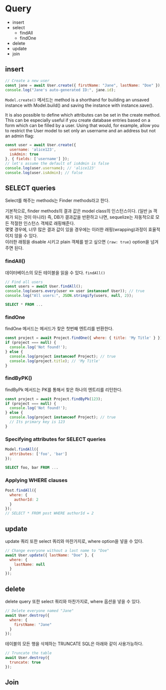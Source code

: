 # Query

- insert 
- select
  - findAll
  - findOne
- delete
- update
- join
## insert

```js
// Create a new user
const jane = await User.create({ firstName: "Jane", lastName: "Doe" });
console.log("Jane's auto-generated ID:", jane.id);
```

`Model.create()` 메서드는 method is a shorthand for building an unsaved instance with Model.build() and saving the instance with instance.save().


It is also possible to define which attributes can be set in the create method. This can be especially useful if you create database entries based on a form which can be filled by a user. Using that would, for example, allow you to restrict the User model to set only an username and an address but not an admin flag:

```js
const user = await User.create({
  username: 'alice123',
  isAdmin: true
}, { fields: ['username'] });
// let's assume the default of isAdmin is false
console.log(user.username); // 'alice123'
console.log(user.isAdmin); // false
```

## SELECT queries

Select를 해주는 methods는 Finder methods라고 한다. 

기본적으로, finder methods의 결과 값은 model class의 인스턴스이다. (일반 js 객체가 되는 것이 아니라)
즉, DB가 결과값을 반환하고 나면, sequelize는 자동적으로 모든 적절한 인스턴스 객체로 래핑해준다.  
몇몇 경우에, 너무 많은 결과 값이 있을 경우에는 이러한 래핑(wrapping)과정이 효율적이지 않을 수 있다.  
이러한 래핑을 disable 시키고 plain 객체를 받고 싶으면 `{raw: true}` option을 넘겨주면 된다.
### findAll()
데이터베이스의 모든 테이블을 읽을 수 있다. `findAll()`

```js
// Find all users
const users = await User.findAll();
console.log(users.every(user => user instanceof User)); // true
console.log("All users:", JSON.stringify(users, null, 2));
```

```sql
SELECT * FROM ...
```
### findOne

findOne 메서드는 메서드가 찾은 첫번째 엔트리를 반환한다. 

```js
const project = await Project.findOne({ where: { title: 'My Title' } });
if (project === null) {
  console.log('Not found!');
} else {
  console.log(project instanceof Project); // true
  console.log(project.title); // 'My Title'
}
```
### findByPK()

findByPk 메서드는 PK를 통해서 찾은 하나의 엔트리를 리턴한다. 

```js
const project = await Project.findByPk(123);
if (project === null) {
  console.log('Not found!');
} else {
  console.log(project instanceof Project); // true
  // Its primary key is 123
}
```
### Specifying attributes for SELECT queries

```js
Model.findAll({
  attributes: ['foo', 'bar']
});
```
```sql
SELECT foo, bar FROM ...
```

### Applying WHERE clauses

```js
Post.findAll({
  where: {
    authorId: 2
  }
});
// SELECT * FROM post WHERE authorId = 2
```

## update

update 쿼리 또한 select 쿼리와 마찬가지로, where option을 넣을 수 있다. 

```js
// Change everyone without a last name to "Doe"
await User.update({ lastName: "Doe" }, {
  where: {
    lastName: null
  }
});
```
## delete

delete query 또한 select 쿼리와 마찬가지로, where 옵션을 넣을 수 있다. 

```js
// Delete everyone named "Jane"
await User.destroy({
  where: {
    firstName: "Jane"
  }
});
```

테이블의 모든 행을 삭제하는 TRUNCATE SQL은 아래와 같이 사용가능하다.

```js
// Truncate the table
await User.destroy({
  truncate: true
});
```


## Join
